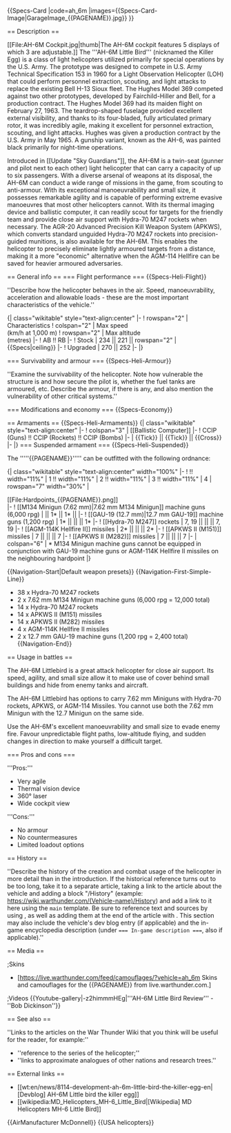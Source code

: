 {{Specs-Card
|code=ah_6m
|images={{Specs-Card-Image|GarageImage_{{PAGENAME}}.jpg}}
}}

== Description ==
<!-- ''In the description, the first part should be about the history of and the creation and combat usage of the helicopter, as well as its key features. In the second part, tell the reader about the helicopter in the game. Insert a screenshot of the vehicle, so that if the novice player does not remember the vehicle by name, he will immediately understand what kind of vehicle the article is talking about.'' -->
[[File:AH-6M Cockpit.jpg|thumb|The AH-6M cockpit features 5 displays of which 3 are adjustable.]]
The '''AH-6M Little Bird''' (nicknamed the Killer Egg) is a class of light helicopters utilized primarily for special operations by the U.S. Army. The prototype was designed to compete in U.S. Army Technical Specification 153 in 1960 for a Light Observation Helicopter (LOH) that could perform personnel extraction, scouting, and light attacks to replace the existing Bell H-13 Sioux fleet. The Hughes Model 369 competed against two other prototypes, developed by Fairchild-Hiller and Bell, for a production contract. The Hughes Model 369 had its maiden flight on February 27, 1963. The teardrop-shaped fuselage provided excellent external visibility, and thanks to its four-bladed, fully articulated primary rotor, it was incredibly agile, making it excellent for personnel extraction, scouting, and light attacks. Hughes was given a production contract by the U.S. Army in May 1965. A gunship variant, known as the AH-6, was painted black primarily for night-time operations.

Introduced in [[Update "Sky Guardians"]], the AH-6M is a twin-seat (gunner and pilot next to each other) light helicopter that can carry a capacity of up to six passengers. With a diverse arsenal of weapons at its disposal, the AH-6M can conduct a wide range of missions in the game, from scouting to anti-armour. With its exceptional manoeuvrability and small size, it possesses remarkable agility and is capable of performing extreme evasive manoeuvres that most other helicopters cannot. With its thermal imaging device and ballistic computer, it can readily scout for targets for the friendly team and provide close air support with Hydra-70 M247 rockets when necessary. The AGR-20 Advanced Precision Kill Weapon System (APKWS), which converts standard unguided Hydra-70 M247 rockets into precision-guided munitions, is also available for the AH-6M. This enables the helicopter to precisely eliminate lightly armoured targets from a distance, making it a more "economic" alternative when the AGM-114 Hellfire can be saved for heavier armoured adversaries.

== General info ==
=== Flight performance ===
{{Specs-Heli-Flight}}
<!-- ''Describe how the helicopter behaves in the air. Speed, manoeuvrability, acceleration and allowable loads - these are the most important characteristics of the vehicle.'' -->
''Describe how the helicopter behaves in the air. Speed, manoeuvrability, acceleration and allowable loads - these are the most important characteristics of the vehicle.''

{| class="wikitable" style="text-align:center"
|-
! rowspan="2" | Characteristics
! colspan="2" | Max speed<br>(km/h at 1,000 m)
! rowspan="2" | Max altitude<br>(metres)
|-
! AB !! RB
|-
! Stock
| 234 || 221 || rowspan="2" | {{Specs|ceiling}}
|-
! Upgraded
| 270 || 252
|-
|}

=== Survivability and armour ===
{{Specs-Heli-Armour}}
<!-- ''Examine the survivability of the helicopter. Note how vulnerable the structure is and how secure the pilot is, whether the fuel tanks are armoured, etc. Describe the armour, if there is any, and also mention the vulnerability of other critical systems.'' -->
''Examine the survivability of the helicopter. Note how vulnerable the structure is and how secure the pilot is, whether the fuel tanks are armoured, etc. Describe the armour, if there is any, and also mention the vulnerability of other critical systems.''

=== Modifications and economy ===
{{Specs-Economy}}

== Armaments ==
{{Specs-Heli-Armaments}}
{| class="wikitable" style="text-align:center"
|-
! colspan="3" | [[Ballistic Computer]]
|-
! CCIP (Guns) !! CCIP (Rockets) !! CCIP (Bombs)
|-
| {{Tick}} || {{Tick}} || {{Cross}}
|-
|}
=== Suspended armament ===
{{Specs-Heli-Suspended}}
<!-- ''Describe the helicopter's suspended armament: additional cannons under the winglets, any bombs, and rockets. Since any helicopter is essentially only a platform for suspended weaponry, this section is significant and deserves your special attention. If there is no suspended weaponry remove this subsection.'' -->

The '''''{{PAGENAME}}''''' can be outfitted with the following ordnance:

{| class="wikitable" style="text-align:center" width="100%"
|-
! !! width="11%" | 1 !! width="11%" | 2 !! width="11%" | 3 !! width="11%" | 4
| rowspan="7" width="30%" | <div class="ttx-image">[[File:Hardpoints_{{PAGENAME}}.png]]</div>
|-
! [[M134 Minigun (7.62 mm)|7.62 mm M134 Minigun]] machine guns (6,000 rpg)
| || 1* || 1* ||
|-
! [[GAU-19 (12.7 mm)|12.7 mm GAU-19]] machine guns (1,200 rpg)
| 1* || || || 1*
|-
! [[Hydra-70 M247]] rockets
| 7, 19 || || || 7, 19
|-
! [[AGM-114K Hellfire II]] missiles
| 2* || || || 2*
|-
! [[APKWS II (M151)]] missiles
| 7 || || || 7
|-
! [[APKWS II (M282)]] missiles
| 7 || || || 7
|-
| colspan="6" | * M134 Minigun machine guns cannot be equipped in conjunction with GAU-19 machine guns or AGM-114K Hellfire II missiles on the neighbouring hardpoint
|}

{{Navigation-Start|Default weapon presets}}
{{Navigation-First-Simple-Line}}
* 38 x Hydra-70 M247 rockets
* 2 x 7.62 mm M134 Minigun machine guns (6,000 rpg = 12,000 total)
* 14 x Hydra-70 M247 rockets
* 14 x APKWS II (M151) missiles
* 14 x APKWS II (M282) missiles
* 4 x AGM-114K Hellfire II missiles
* 2 x 12.7 mm GAU-19 machine guns (1,200 rpg = 2,400 total)
{{Navigation-End}}

== Usage in battles ==
<!-- ''Describe the tactics of playing in a helicopter, the features of using the helicopter in a team and advice on tactics. Refrain from creating a "guide" - do not impose a single point of view, but instead, give the reader food for thought. Examine the most dangerous enemies and give recommendations on fighting them. If necessary, note the specifics of the game in different modes (AB, RB, SB).'' -->
The AH-6M Littlebird is a great attack helicopter for close air support. Its speed, agility, and small size allow it to make use of cover behind small buildings and hide from enemy tanks and aircraft.

The AH-6M Littlebird has options to carry 7.62 mm Miniguns with Hydra-70 rockets, APKWS, or AGM-114 Missiles. You cannot use both the 7.62 mm Minigun with the 12.7 Minigun on the same side.

Use the AH-6M's excellent manoeuvrability and small size to evade enemy fire. Favour unpredictable flight paths, low-altitude flying, and sudden changes in direction to make yourself a difficult target.

=== Pros and cons ===
<!-- ''Summarise and briefly evaluate the vehicle in terms of its characteristics and combat effectiveness. Mark its pros and cons in the bulleted list. Try not to use more than 6 points for each of the characteristics. Avoid using categorical definitions such as "bad", "good" and the like - use substitutions with softer forms such as "inadequate" and "effective".'' -->

'''Pros:'''

* Very agile
* Thermal vision device
* 360° laser
* Wide cockpit view

'''Cons:'''

* No armour
* No countermeasures
* Limited loadout options

== History ==
<!-- ''Describe the history of the creation and combat usage of the helicopter in more detail than in the introduction. If the historical reference turns out to be too long, take it to a separate article, taking a link to the article about the vehicle and adding a block "/History" (example: <nowiki>https://wiki.warthunder.com/(Vehicle-name)/History</nowiki>) and add a link to it here using the <code>main</code> template. Be sure to reference text and sources by using <code><nowiki><ref></ref></nowiki></code>, as well as adding them at the end of the article with <code><nowiki><references /></nowiki></code>. This section may also include the vehicle's dev blog entry (if applicable) and the in-game encyclopedia description (under <code><nowiki>=== In-game description ===</nowiki></code>, also if applicable).'' -->
''Describe the history of the creation and combat usage of the helicopter in more detail than in the introduction. If the historical reference turns out to be too long, take it to a separate article, taking a link to the article about the vehicle and adding a block "/History" (example: <nowiki>https://wiki.warthunder.com/(Vehicle-name)/History</nowiki>) and add a link to it here using the <code>main</code> template. Be sure to reference text and sources by using <code><nowiki><ref></ref></nowiki></code>, as well as adding them at the end of the article with <code><nowiki><references /></nowiki></code>. This section may also include the vehicle's dev blog entry (if applicable) and the in-game encyclopedia description (under <code><nowiki>=== In-game description ===</nowiki></code>, also if applicable).''

== Media ==
<!-- ''Excellent additions to the article would be video guides, screenshots from the game, and photos.'' -->

;Skins

* [https://live.warthunder.com/feed/camouflages/?vehicle=ah_6m Skins and camouflages for the {{PAGENAME}} from live.warthunder.com.]

;Videos
{{Youtube-gallery|-z2himmmHEg|'''AH-6M Little Bird Review''' - ''Bob Dickinson''}}

== See also ==
<!-- ''Links to the articles on the War Thunder Wiki that you think will be useful for the reader, for example:''
* ''reference to the series of the helicopter;''
* ''links to approximate analogues of other nations and research trees.'' -->
''Links to the articles on the War Thunder Wiki that you think will be useful for the reader, for example:''

* ''reference to the series of the helicopter;''
* ''links to approximate analogues of other nations and research trees.''

== External links ==
<!-- ''Paste links to sources and external resources, such as:''
* ''topic on the official game forum;''
* ''other literature.'' -->

* [[wt:en/news/8114-development-ah-6m-little-bird-the-killer-egg-en|[Devblog] AH-6M Little bird the killer egg]]
* [[wikipedia:MD_Helicopters_MH-6_Little_Bird|[Wikipedia] MD Helicopters MH-6 Little Bird]]

{{AirManufacturer McDonnell}}
{{USA helicopters}}